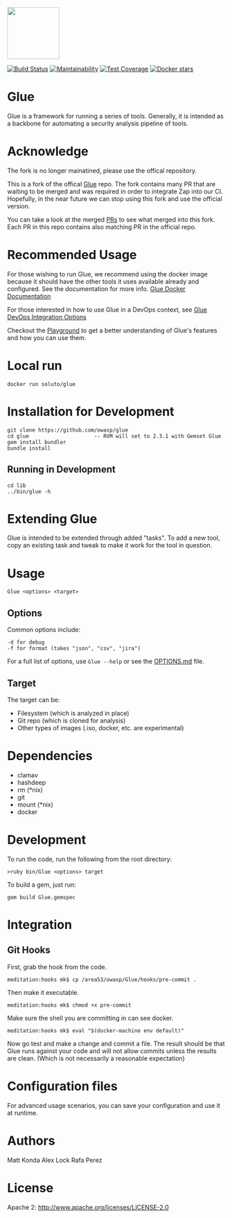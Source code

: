 <img src="./glue.png" width="120"/>

[![Build Status](https://travis-ci.org/Soluto/glue.svg?branch=master)](https://travis-ci.org/Soluto/glue)
[![Maintainability](https://api.codeclimate.com/v1/badges/c242f719e9ede1397183/maintainability)](https://codeclimate.com/github/Soluto/glue/maintainability)
[![Test Coverage](https://api.codeclimate.com/v1/badges/c242f719e9ede1397183/test_coverage)](https://codeclimate.com/github/Soluto/glue/test_coverage)
[![Docker stars](https://img.shields.io/docker/stars/soluto/glue.svg)](https://hub.docker.com/r/soluto/glue/)


# Glue

Glue is a framework for running a series of tools.  Generally, it is intended as a backbone for automating a security analysis pipeline of tools.

# Acknowledge

The fork is no longer mainatined, please use the offical repository.

This is a fork of the offical [Glue](https://github.com/OWASP/glue) repo. The fork contains many PR that are waiting to be merged and was required in order to integrate Zap into our CI. Hopefully, in the near future we can stop using this fork and use the official version.

You can take a look at the merged [PRs](https://github.com/Soluto/glue/pulls) to see what merged into this fork. Each PR in this repo contains also matching PR in the official repo.

# Recommended Usage

For those wishing to run Glue, we recommend using the docker image because
it should have the other tools it uses available already and configured.
See the documentation for more info.  [Glue Docker Documentation](./DOCKER.md)

For those interested in how to use Glue in a DevOps context, see
[Glue DevOps Integration Options](./DEVOPS.md)

Checkout the [Playground](./PLAYGROUND.md) to get a better understanding of Glue's features and how you can use them.

# Local run

`docker run soluto/glue`

# Installation for Development

```
git clone https://github.com/owasp/glue
cd glue                     -- RVM will set to 2.3.1 with Gemset Glue
gem install bundler
bundle install
```

## Running in Development

```
cd lib
../bin/glue -h
```

# Extending Glue

Glue is intended to be extended through added "tasks".  To add a new tool,
copy an existing task and tweak to make it work for the tool in question.

# Usage

`Glue <options> <target>`

## Options

Common options include:
```
-d for debug
-f for format (takes "json", "csv", "jira")
```

For a full list of options, use `Glue --help` or see the [OPTIONS.md](./OPTIONS.md) file.

## Target

The target can be:
* Filesystem (which is analyzed in place)
* Git repo (which is cloned for analysis)
* Other types of images (.iso, docker, etc. are experimental)


# Dependencies

* clamav
* hashdeep
* rm (*nix)
* git
* mount (*nix)
* docker

# Development

To run the code, run the following from the root directory:

`>ruby bin/Glue <options> target`

To build a gem, just run:

`gem build Glue.gemspec`


# Integration

## Git Hooks

First, grab the hook from the code.
```
meditation:hooks mk$ cp /area53/owasp/Glue/hooks/pre-commit .
```

Then make it executable.
```
meditation:hooks mk$ chmod +x pre-commit
```

Make sure the shell you are committing in can see docker.
```
meditation:hooks mk$ eval "$(docker-machine env default)"
```

Now go test and make a change and commit a file.
The result should be that Glue runs against your
code and will not allow commits unless the results
are clean. (Which is not necessarily a reasonable
expectation)


# Configuration files

For advanced usage scenarios, you can save your configuration and use it at runtime.

# Authors

Matt Konda
Alex Lock
Rafa Perez

# License

Apache 2:  http://www.apache.org/licenses/LICENSE-2.0
